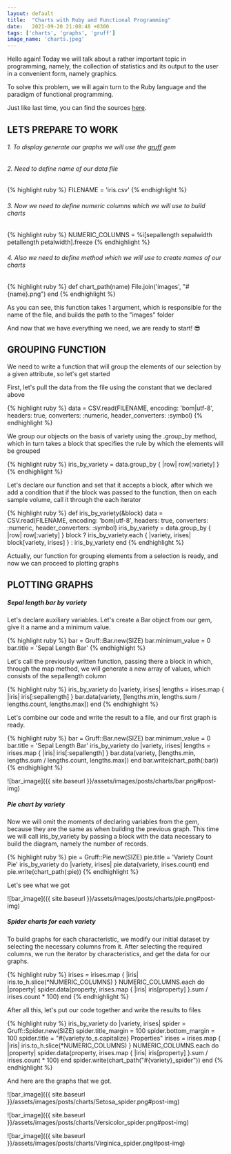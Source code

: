 ```yaml
---
layout: default
title:  "Charts with Ruby and Functional Programming"
date:   2021-09-20 21:08:48 +0300
tags: ['charts', 'graphs', 'gruff']
image_name: 'charts.jpeg'
---
```

Hello again! Today we will talk about a rather important topic in programming, namely, the collection of statistics
and its output to the user in a convenient form, namely graphics.

To solve this problem, we will again turn to the Ruby language and the paradigm of functional programming.

Just like last time, you can find the sources [here](https://github.com/Ar2emis/rubyfp-learning/tree/master/chart).

## LETS PREPARE TO WORK

###### 1. To display generate our graphs we will use the [gruff](https://github.com/topfunky/gruff) gem
###### 2. Need to define name of our data file

{% highlight ruby %}
  FILENAME = 'iris.csv'
{% endhighlight %}

###### 3. Now we need to define numeric columns which we will use to build charts

{% highlight ruby %}
  NUMERIC_COLUMNS = %i[sepallength sepalwidth petallength petalwidth].freeze
{% endhighlight %}

###### 4. Also we need to define method which we will use to create names of our charts

{% highlight ruby %}
  def chart_path(name)
    File.join('images', "#{name}.png")
  end
{% endhighlight %}

As you can see, this function takes 1 argument, which is responsible for the name of the file, and builds the path
to the "images" folder

And now that we have everything we need, we are ready to start! 😎

## GROUPING FUNCTION

We need to write a function that will group the elements of our selection by a given attribute, so let's get started

First, let's pull the data from the file using the constant that we declared above

{% highlight ruby %}
  data = CSV.read(FILENAME, encoding: 'bom|utf-8', headers: true, converters: :numeric,
                            header_converters: :symbol)
{% endhighlight %}

We group our objects on the basis of variety using the .group_by method, which in turn takes a block that specifies
the rule by which the elements will be grouped

{% highlight ruby %}
  iris_by_variety = data.group_by { |row| row[:variety] }
{% endhighlight %}

Let's declare our function and set that it accepts a block, after which we add a condition that if the block
was passed to the function, then on each sample volume, call it through the each iterator

{% highlight ruby %}
  def iris_by_variety(&block)
    data = CSV.read(FILENAME, encoding: 'bom|utf-8', headers: true, converters: :numeric,
                              header_converters: :symbol)
    iris_by_variety = data.group_by { |row| row[:variety] }
    block ? iris_by_variety.each { |variety, irises| block[variety, irises] } : iris_by_variety
  end
{% endhighlight %}

Actually, our function for grouping elements from a selection is ready, and now we can proceed to plotting graphs

## PLOTTING GRAPHS

##### Sepal length bar by variety

Let's declare auxiliary variables. Let's create a Bar object from our gem, give it a name and a minimum value.

{% highlight ruby %}
  bar = Gruff::Bar.new(SIZE)
  bar.minimum_value = 0
  bar.title = 'Sepal Length Bar'
{% endhighlight %}

Let's call the previously written function, passing there a block in which, through the map method, we will
generate a new array of values, which consists of the sepallength column

{% highlight ruby %}
  iris_by_variety do |variety, irises|
    lengths = irises.map { |iris| iris[:sepallength] }
    bar.data(variety, [lengths.min, lengths.sum / lengths.count, lengths.max])
  end
{% endhighlight %}

Let's combine our code and write the result to a file, and our first graph is ready.

{% highlight ruby %}
  bar = Gruff::Bar.new(SIZE)
  bar.minimum_value = 0
  bar.title = 'Sepal Length Bar'
  iris_by_variety do |variety, irises|
    lengths = irises.map { |iris| iris[:sepallength] }
    bar.data(variety, [lengths.min, lengths.sum / lengths.count, lengths.max])
  end
  bar.write(chart_path(:bar))
{% endhighlight %}

![bar_image]({{ site.baseurl }}/assets/images/posts/charts/bar.png#post-img)

##### Pie chart by variety

Now we will omit the moments of declaring variables from the gem, because they are the same as when building
the previous graph. This time we will call iris_by_variety by passing a block with the data necessary to build the
diagram, namely the number of records.

{% highlight ruby %}
  pie = Gruff::Pie.new(SIZE)
  pie.title = 'Variety Count Pie'
  iris_by_variety do |variety, irises|
    pie.data(variety, irises.count)
  end
  pie.write(chart_path(:pie))
{% endhighlight %}

Let's see what we got

![bar_image]({{ site.baseurl }}/assets/images/posts/charts/pie.png#post-img)

##### Spider charts for each variety

To build graphs for each characteristic, we modify our initial dataset by selecting the necessary columns from it.
After selecting the required columns, we run the iterator by characteristics, and get the data for our graphs.

{% highlight ruby %}
  irises = irises.map { |iris| iris.to_h.slice(*NUMERIC_COLUMNS) }
  NUMERIC_COLUMNS.each do |property|
    spider.data(property, irises.map { |iris| iris[property] }.sum / irises.count * 100)
  end
{% endhighlight %}

After all this, let's put our code together and write the results to files

{% highlight ruby %}
  iris_by_variety do |variety, irises|
    spider = Gruff::Spider.new(SIZE)
    spider.title_margin = 100
    spider.bottom_margin = 100
    spider.title = "#{variety.to_s.capitalize} Properties"
    irises = irises.map { |iris| iris.to_h.slice(*NUMERIC_COLUMNS) }
    NUMERIC_COLUMNS.each do |property|
      spider.data(property, irises.map { |iris| iris[property] }.sum / irises.count * 100)
    end
    spider.write(chart_path("#{variety}_spider"))
  end
{% endhighlight %}

And here are the graphs that we got.

![bar_image]({{ site.baseurl }}/assets/images/posts/charts/Setosa_spider.png#post-img)

![bar_image]({{ site.baseurl }}/assets/images/posts/charts/Versicolor_spider.png#post-img)

![bar_image]({{ site.baseurl }}/assets/images/posts/charts/Virginica_spider.png#post-img)

